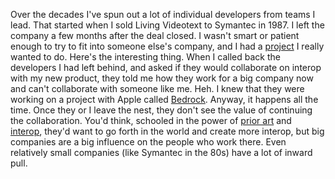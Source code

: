 Over the decades I've spun out a lot of individual developers from teams I lead. That started when I sold Living Videotext to Symantec in 1987. I left the company a few months after the deal closed. I wasn't smart or patient enough to try to fit into someone else's company, and I had a <a href="http://frontier.userland.com/">project</a> I really wanted to do. Here's the interesting thing. When I called back the developers I had left behind, and asked if they would collaborate on interop with my new product, they told me how they work for a big company now and can't collaborate with someone like me. Heh. I knew that they were working on a project with Apple called <a href="https://en.wikipedia.org/wiki/Bedrock_(framework)">Bedrock</a>. Anyway, it happens all the time. Once they or I leave the nest, they don't see the value of continuing the collaboration. You'd think, schooled in the power of <a href="http://essaysfromexodus.scripting.com/priorArtDesignMethod">prior art</a> and <a href="https://duckduckgo.com/?q=site%3Ascripting.com+interop&t=h_&ia=web">interop</a>, they'd want to go forth in the world and create more interop, but big companies are a big influence on the people who work there. Even relatively small companies (like Symantec in the 80s) have a lot of inward pull. 
